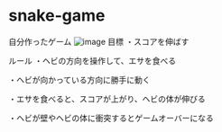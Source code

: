 # snake-game
自分作ったゲーム
![image](https://user-images.githubusercontent.com/50653521/156275207-d721c1e9-0eb7-447f-a8e5-3df99a943515.png)
目標
・スコアを伸ばす

ルール
・ヘビの方向を操作して、エサを食べる

・ヘビが向かっている方向に勝手に動く

・エサを食べると、スコアが上がり、ヘビの体が伸びる

・ヘビが壁やヘビの体に衝突するとゲームオーバーになる

